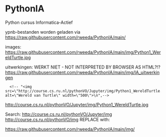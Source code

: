 # PythonIA
Python cursus Informatica-Actief



ypnb-bestanden worden geladen via https://raw.githubusercontent.com/rweeda/PythonIA/main/ 

images:
https://raw.githubusercontent.com/rweeda/PythonIA/main/img/Python1_WereldTurtle.jpg


uitwerkingen: WERKT NIET - NOT INTERPRETED BY BROWSER AS HTML?!?
https://raw.githubusercontent.com/rweeda/PythonIA/main/img/IA_uitwerkingen

      <!-- "<img src=\"http://course.cs.ru.nl/pythonVO/Jupyter/img/Python1_WereldTurtle.jpg\" alt=\"Wereld van Turtle\" width=\"500\">\n",-->
http://course.cs.ru.nl/pythonVO/Jupyter/img/Python1_WereldTurtle.jpg

Search:
http://course.cs.ru.nl/pythonVO/Jupyter/img
http://course.cs.ru.nl/pythonVO/img
REPLACE with:

https://raw.githubusercontent.com/rweeda/PythonIA/main/img/

